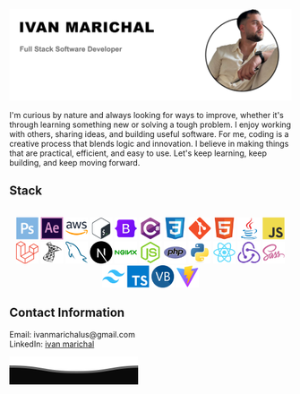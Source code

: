 ![Ivan Marichal](https://github.com/IvanMarichal/IvanMarichal/blob/main/ivan2.png?raw=true)

I'm curious by nature and always looking for ways to improve, whether it's through learning something new or solving a tough problem. I enjoy working with others, sharing ideas, and building useful software. For me, coding is a creative process that blends logic and innovation. I believe in making things that are practical, efficient, and easy to use. Let's keep learning, keep building, and keep moving forward.

<h2>Stack</h2>
<br/>
<div align="center">
  <!-- Row 1 -->
  <img src="icons/Adobe Photoshop.png" alt="Adobe Photoshop" title="Adobe Photoshop" width="40" aria-label="Adobe Photoshop"/>
  <img src="icons/After Effects.png" alt="After Effects" title="After Effects" width="40" aria-label="After Effects"/>
  <img src="icons/AWS.png" alt="AWS" title="AWS" width="40" aria-label="AWS"/>
  <img src="icons/Bash.png" alt="Bash" title="Bash" width="40" aria-label="Bash"/>
  <img src="icons/Bootstrap.png" alt="Bootstrap" title="Bootstrap" width="40" aria-label="Bootstrap"/>
  <img src="icons/CSharp.png" alt="C#" title="C#" width="40" aria-label="C#"/>
  <img src="icons/CSS3.png" alt="CSS3" title="CSS3" width="40" aria-label="CSS3"/>
  <img src="icons/Git.png" alt="Git" title="Git" width="40" aria-label="Git"/>
  <img src="icons/HTML5.png" alt="HTML5" title="HTML5" width="40" aria-label="HTML5"/>
  <img src="icons/Java.png" alt="Java" title="Java" width="40" aria-label="Java"/>
  <img src="icons/JavaScript.png" alt="JavaScript" title="JavaScript" width="40" aria-label="JavaScript"/>
  <img src="icons/Laravel.png" alt="Laravel" title="Laravel" width="40" aria-label="Laravel"/>

  <!-- Row 2 -->
  <img src="icons/Microsoft SQL Server.png" alt="Microsoft SQL Server" title="Microsoft SQL Server" width="40" aria-label="Microsoft SQL Server"/>
  <img src="icons/MySQL.png" alt="MySQL" title="MySQL" width="40" aria-label="MySQL"/>
  <img src="icons/Next.js.png" alt="Next.js" title="Next.js" width="40" aria-label="Next.js"/>
  <img src="icons/NGINX.png" alt="NGINX" title="NGINX" width="40" aria-label="NGINX"/>
  <img src="icons/Node.js.png" alt="Node.js" title="Node.js" width="40" aria-label="Node.js"/>
  <img src="icons/PHP.png" alt="PHP" title="PHP" width="40" aria-label="PHP"/>
  <img src="icons/Python.png" alt="Python" title="Python" width="40" aria-label="Python"/>
  <img src="icons/React.png" alt="React" title="React" width="40" aria-label="React"/>
  <img src="icons/Redux.png" alt="Redux" title="Redux" width="40" aria-label="Redux"/>
  <img src="icons/Sass.png" alt="Sass" title="Sass" width="40" aria-label="Sass"/>
  <img src="icons/Tailwind CSS.png" alt="Tailwind CSS" title="Tailwind CSS" width="40" aria-label="Tailwind CSS"/>
  <img src="icons/TypeScript.png" alt="TypeScript" title="TypeScript" width="40" aria-label="TypeScript"/>
  <img src="icons/VisualBasic.png" alt="Visual Basic" title="Visual Basic" width="40" aria-label="Visual Basic"/>
  <img src="icons/Vite.js.png" alt="Vite.js" title="Vite.js" width="40" aria-label="Vite.js"/>
</div>

<h2>Contact Information</h2>

<p style="margin: 0;">Email: ivanmarichalus@gmail.com</p>
<p style="margin: 0;">
  LinkedIn: <a href="https://www.linkedin.com/in/ivan-marichal/">ivan marichal</a>
</p>

![Ivan Marichal](https://github.com/IvanMarichal/IvanMarichal/blob/main/Del.svg?raw=true)
